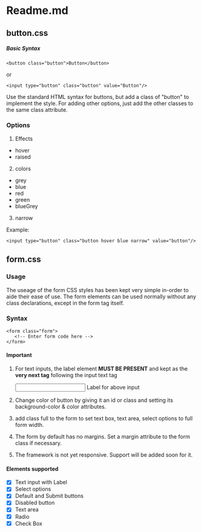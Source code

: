 # Readme.md

## button.css
##### Basic Syntax
    <button class="button">Button</button>
or

    <input type="button" class="button" value="Button"/>

Use the standard HTML syntax for buttons, but add a class of "button" to implement the style. For adding other options, just add the other classes to the same class attribute.

### Options

1. Effects
 - hover
 - raised
2. colors
 - grey
 - blue
 - red
 - green
 - blueGrey
3. narrow

Example:

    <input type="button" class="button hover blue narrow" value="button"/>


## form.css
### Usage
The useage of the form CSS styles has been kept very simple in-order to aide their ease of use. The form elements can be used normally without any class declarations, except in the form tag itself.

### Syntax
    <form class="form">
       <!-- Enter form code here -->
    </form>

#### __Important__
1. For text inputs, the label element __MUST BE PRESENT__ and kept as the __very next tag__ following the input text tag


    <input type="text"/>
    <label>Label for above input</label>

2. Change color of button by giving it an id or class and setting its background-color & color attributes.
3. add class full to the form to set text box, text area, select options to full form width.
4. The form by default has no margins. Set a margin attribute to the form class if necessary.
5. The framework is not yet responsive. Support will be added soon for it.

#### Elements supported
- [x] Text input with Label
- [x] Select options
- [x] Default and Submit buttons
- [x] Disabled button
- [x] Text area
- [x] Radio
- [x] Check Box
